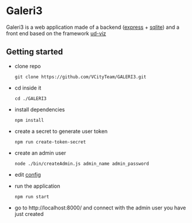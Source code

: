 # Galeri3

Galeri3 is a web application made of a backend ([express](https://expressjs.com/) + [sqlite](https://www.sqlite.org/index.html)) and a front end based on the framework [ud-viz](https://github.com/VCityTeam/UD-Viz)

## Getting started

 * clone repo
  
    `git clone https://github.com/VCityTeam/GALERI3.git`

  * cd inside it

    `cd ./GALERI3`

  * install dependencies

    `npm install`

  * create a secret to generate user token

    `npm run create-token-secret`

  * create an admin user

    `node ./bin/createAdmin.js admin_name admin_password`

  *  edit [config](./packages//browser//public/config.json) 

  * run the application

    `npm run start`

  * go to http://localhost:8000/ and connect with the admin user you have just created